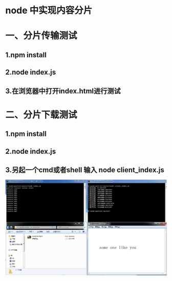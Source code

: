 # node 中实现内容分片

# 一、分片传输测试
## 1.npm install
## 2.node index.js
## 3.在浏览器中打开index.html进行测试

# 二、分片下载测试

## 1.npm install
## 2.node index.js
## 3.另起一个cmd或者shell 输入 node client_index.js

![](img/node_part_trans.png)
